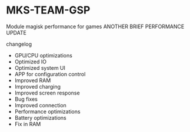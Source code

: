 # MKS-TEAM-GSP
Module magisk performance for games 
ANOTHER BRIEF PERFORMANCE UPDATE 

changelog 
- GPU/CPU optimizations 
- Optimized IO 
- Optimized system UI 
- APP for configuration control 
- Improved RAM 
- Improved charging 
- Improved screen response 
- Bug fixes 
- Improved connection 
- Performance optimizations 
- Battery optimizations 
- Fix in RAM

